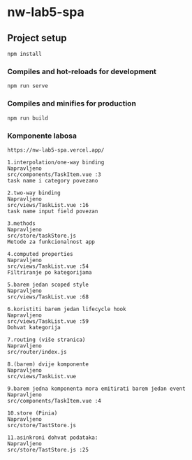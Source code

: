 # nw-lab5-spa

## Project setup
```
npm install
```

### Compiles and hot-reloads for development
```
npm run serve
```

### Compiles and minifies for production
```
npm run build
```

### Komponente labosa
```
https://nw-lab5-spa.vercel.app/

1.interpolation/one-way binding
Napravljeno 
src/components/TaskItem.vue :3
task name i category povezano
   
2.two-way binding
Napravljeno
src/views/TaskList.vue :16
task name input field povezan
   
3.methods
Napravljeno
src/store/taskStore.js
Metode za funkcionalnost app

4.computed properties
Napravljeno
src/views/TaskList.vue :54
Filtriranje po kategorijama
   
5.barem jedan scoped style
Napravljeno
src/views/TaskList.vue :68
   
6.koristiti barem jedan lifecycle hook
Napravljeno
src/views/TaskList.vue :59
Dohvat kategorija
   
7.routing (više stranica)
Napravljeno 
src/router/index.js

8.(barem) dvije komponente
Napravljeno
src/views/TaskList.vue

9.barem jedna komponenta mora emitirati barem jedan event
Napravljeno
src/components/TaskItem.vue :4
   
10.store (Pinia)
Napravljeno
src/store/TastStore.js

11.asinkroni dohvat podataka:
Napravljeno
src/store/TastStore.js :25

```
